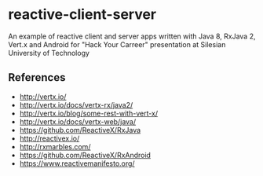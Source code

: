 # reactive-client-server
An example of reactive client and server apps written with Java 8, RxJava 2, Vert.x and Android for "Hack Your Carreer" presentation at Silesian University of Technology

References
----------
- http://vertx.io/
- http://vertx.io/docs/vertx-rx/java2/
- http://vertx.io/blog/some-rest-with-vert-x/
- http://vertx.io/docs/vertx-web/java/
- https://github.com/ReactiveX/RxJava
- http://reactivex.io/
- http://rxmarbles.com/
- https://github.com/ReactiveX/RxAndroid
- https://www.reactivemanifesto.org/
